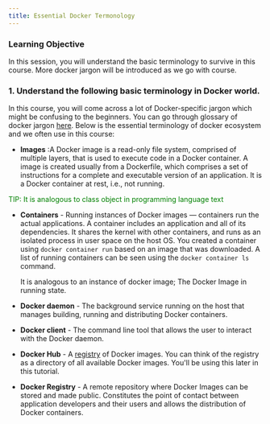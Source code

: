 ```yaml
---
title: Essential Docker Termonology
---
```



### Learning Objective
In this session, you will understand the basic terminology to survive in this course. More docker jargon will be introduced as we go with course.


### 1. Understand the following basic terminology in Docker world.

In this course, you will come across a lot of Docker-specific jargon which might be confusing to the beginners. You can go through glossary of docker jargon [here](https://docs.docker.com/glossary/). Below is the essential terminology of docker ecosystem and we often use in this course:

- **Images** :A Docker image is a read-only file system, comprised of multiple layers, that is used to execute code in a Docker container. A image is created usually from a Dockerfile, which comprises a set of instructions for a complete and executable version of an application. It is a Docker container at rest, i.e., not running.

 <span style="color:green">TIP: It is analogous to class object in programming language text</span>

- **Containers** - Running instances of Docker images &mdash; containers run the actual applications. A container includes an application and all of its dependencies. It shares the kernel with other containers, and runs as an isolated process in user space on the host OS. You created a container using `docker container run` based on an image that was downloaded. A list of running containers can be seen using the `docker container ls` command.

   It is analogous to an instance of docker image; The Docker Image in running state.

- **Docker daemon** - The background service running on the host that manages building, running and distributing Docker containers.

- **Docker client** - The command line tool that allows the user to interact with the Docker daemon.

- **Docker Hub** - A [registry](https://hub.docker.com/explore/) of Docker images. You can think of the registry as a directory of all available Docker images. You'll be using this later in this tutorial.

- **Docker Registry** - A remote repository where Docker Images can be stored and made public. Constitutes the point of contact between application developers and their users and allows the distribution of Docker containers.
